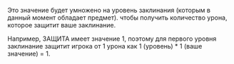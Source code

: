Это значение будет умножено на уровень заклинания (которым в данный момент обладает предмет). 
чтобы получить количество урона, которое защитит ваше заклинание.

Например, ЗАЩИТА имеет значение 1, поэтому для первого уровня заклинание
защитит игрока от 1 урона как 1 (уровень) * 1 (ваше значение) = 1.